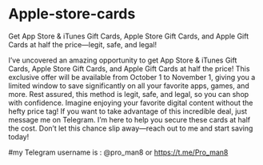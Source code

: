 # Apple-store-cards
Get App Store &amp; iTunes Gift Cards, Apple Store Gift Cards, and Apple Gift Cards at half the price—legit, safe, and legal!





I’ve uncovered an amazing opportunity to get App Store & iTunes Gift Cards, Apple Store Gift Cards, and Apple Gift Cards at half the price! This exclusive offer will be available from October 1 to November 1, giving you a limited window to save significantly on all your favorite apps, games, and more.
Rest assured, this method is legit, safe, and legal, so you can shop with confidence. Imagine enjoying your favorite digital content without the hefty price tag! If you want to take advantage of this incredible deal, just message me on Telegram. I’m here to help you secure these cards at half the cost.
Don’t let this chance slip away—reach out to me and start saving today!


#my Telegram username is : @pro_man8 or https://t.me/Pro_man8
